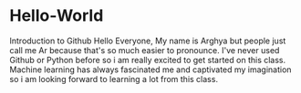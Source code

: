 # Hello-World
Introduction to Github
Hello Everyone,
My name is Arghya but people just call me Ar because that's so much easier to pronounce.
I've never used Github or Python before so i am really excited to get started on this class.
Machine learning has always fascinated me and captivated my imagination so i am looking forward to learning a lot from this class.
